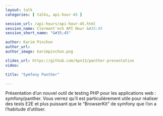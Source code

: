 ```yaml
---
layout: talk
categories: [ talks, api-hour-45 ]

session_url: /api-hours/api-hour-45.html
session_name: Clermont'ech API Hour &#35;45
session_short_name: "&#35;45"

author: Karim Pinchon
author_url: 
author_image: karimpinchon.png

slides_url: https://github.com/kpn13/panther-presentation
video:

title: "Symfony Panther"

---
```


Présentation d’un nouvel outil de testing PHP pour les applications web : 
symfony/panther. Vous verrez qu’il est particulièrement utile pour réaliser des 
tests E2E et plus puissant que le “BrowserKit” de symfony que l’on a l’habitude 
d’utiliser.
